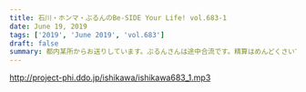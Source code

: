 ```yaml
---
title: 石川・ホンマ・ぶるんのBe-SIDE Your Life! vol.683-1
date: June 19, 2019
tags: ['2019', 'June 2019', 'vol.683']
draft: false
summary: 都内某所からお送りしています。ぶるんさんは途中合流です。精算はめんどくさいです…MIURA
---
```


http://project-phi.ddo.jp/ishikawa/ishikawa683_1.mp3